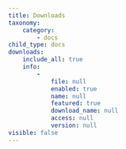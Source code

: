 ```yaml
---
title: Downloads
taxonomy:
    category:
        - docs
child_type: docs
downloads:
    include_all: true
    info:
        -
            file: null
            enabled: true
            name: null
            featured: true
            download_name: null
            access: null
            version: null
visible: false
---
```



